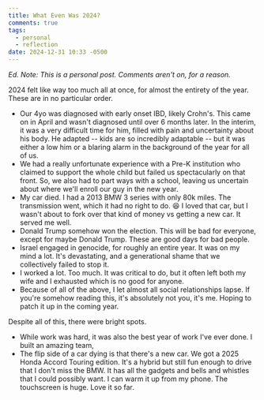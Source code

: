 ```yaml
---
title: What Even Was 2024?
comments: true
tags:
  - personal
  - reflection
date: 2024-12-31 10:33 -0500
---
```

_Ed. Note: This is a personal post. Comments aren't on, for a reason._

2024 felt like way too much all at once, for almost the entirety of the year. These are in no particular order.

* Our 4yo was diagnosed with early onset IBD, likely Crohn's. This came on in April and wasn't diagnosed until over 6 months later. In the interim, it was a very difficult time for him, filled with pain and uncertainty about his body. He adapted -- kids are so incredibly adaptable -- but it was either a low him or a blaring alarm in the background of the year for all of us.
* We had a really unfortunate experience with a Pre-K institution who claimed to support the whole child but failed us spectacularly on that front. So, we also had to part ways with a school, leaving us uncertain about where we'll enroll our guy in the new year.
* My car died. I had a 2013 BMW 3 series with only 80k miles. The transmission went, which it had no right to do. 😆 I loved that car, but I wasn't about to fork over that kind of money vs getting a new car. It served me well.
* Donald Trump somehow won the election. This will be bad for everyone, except for maybe Donald Trump. These are good days for bad people.
* Israel engaged in genocide, for roughly an entire year. It was on my mind a lot. It's devastating, and a generational shame that we collectively failed to stop it.
* I worked a lot. Too much. It was critical to do, but it often left both my wife and I exhausted which is no good for anyone.
* Because of all of the above, I let almost all social relationships lapse. If you're somehow reading this, it's absolutely not you, it's me. Hoping to patch it up in the coming year.

Despite all of this, there were bright spots.

* While work was hard, it was also the best year of work I've ever done. I built an amazing team, 
* The flip side of a car dying is that there's a new car. We got a 2025 Honda Accord Touring edition. It's a hybrid but still fun enough to drive that I don't miss the BMW. It has all the gadgets and bells and whistles that I could possibly want. I can warm it up from my phone. The touchscreen is huge. Love it so far.
